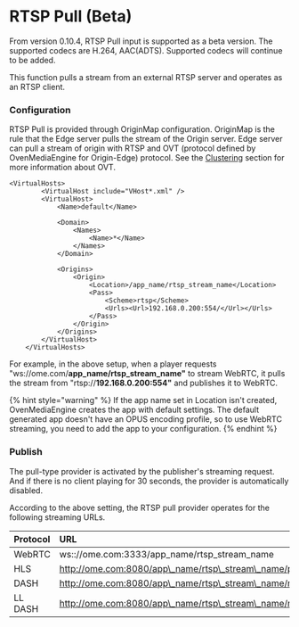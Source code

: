 # RTSP Pull \(Beta\)

From version 0.10.4, RTSP Pull input is supported as a beta version. The supported codecs are H.264, AAC\(ADTS\). Supported codecs will continue to be added. 

This function pulls a stream from an external RTSP server and operates as an RTSP client. 

### Configuration

RTSP Pull is provided through OriginMap configuration. OriginMap is the rule that the Edge server pulls the stream of the Origin server. Edge server can pull a stream of origin with RTSP and OVT \(protocol defined by OvenMediaEngine for Origin-Edge\) protocol. See the [Clustering](../origin-edge-clustering.md) section for more information about OVT.

```markup
<VirtualHosts>
		<VirtualHost include="VHost*.xml" />
		<VirtualHost>
			<Name>default</Name>

			<Domain>
				<Names>
					<Name>*</Name>
				</Names>
			</Domain>
			
			<Origins>
				<Origin>
					<Location>/app_name/rtsp_stream_name</Location>
					<Pass>
						<Scheme>rtsp</Scheme>
						<Urls><Url>192.168.0.200:554/</Url></Urls>
					</Pass>
				</Origin>
			</Origins>
		</VirtualHost>
	</VirtualHosts>
```

For example, in the above setup, when a player requests "ws://ome.com/**app\_name/rtsp\_stream\_name"** to stream WebRTC, it pulls the stream from "rtsp://**192.168.0.200:554"** and publishes it to WebRTC.

{% hint style="warning" %}
If the app name set in Location isn't created, OvenMediaEngine creates the app with default settings. The default generated app doesn't have an OPUS encoding profile, so to use WebRTC streaming, you need to add the app to your configuration.
{% endhint %}

### Publish

The pull-type provider is activated by the publisher's streaming request. And if there is no client playing for 30 seconds, the provider is automatically disabled.

According to the above setting, the RTSP pull provider operates for the following streaming URLs.

| Protocol | URL |
| :--- | :--- |
| WebRTC | ws:://ome.com:3333/app\_name/rtsp\_stream\_name |
| HLS | http://ome.com:8080/app\_name/rtsp\_stream\_name/playlist.m3u8 |
| DASH | http://ome.com:8080/app\_name/rtsp\_stream\_name/manifest.mpd |
| LL DASH | http://ome.com:8080/app\_name/rtsp\_stream\_name/manifest\_ll.mpd |



